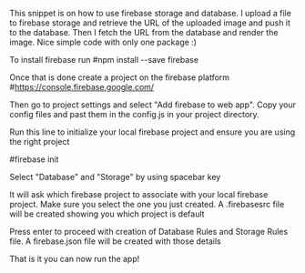 This snippet is on how to use firebase storage and database.
I upload a file to firebase storage and retrieve the URL of the uploaded image and push it to the database. Then I fetch the URL from the database and render the image. Nice simple code with only one package :)
 
 To install firebase run
 #npm install --save firebase

 Once that is done create a project on the firebase platform 
 #https://console.firebase.google.com/

 Then go to project settings and select "Add firebase to web app". Copy your config files and past them in the config.js in your project directory.

 Run this line to initialize your local firebase project and ensure you are using the right project

 #firebase init

 Select "Database" and "Storage" by using spacebar key 

 It will ask which firebase project to associate with your local firebase project. Make sure you select the one you just created. A .firebasesrc file will be created showing you which project is default

 Press enter to proceed with creation of Database Rules and Storage Rules file. A firebase.json file will be created with those details

That is it you can now run the app!

